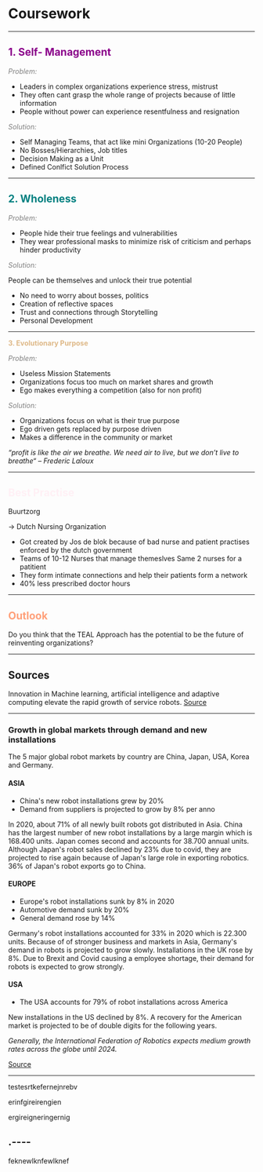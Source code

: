 # Coursework


---

<span style="color:#8B008B">**1. Self- Management**</span>
-----
<span style="color:Gray">*Problem:*</span>

* Leaders in complex organizations experience stress, mistrust 
* They often cant grasp the whole range of projects because of little information
* People without power can experience resentfulness and resignation

<span style="color:Gray">*Solution:*</span>

* Self Managing Teams, that act like mini Organizations (10-20 People)
* No Bosses/Hierarchies, Job titles
* Decision Making as a Unit
* Defined Conlfict Solution Process


---

<span style="color:Teal">**2. Wholeness**</span>
-----

<span style="color:Gray">*Problem:*</span>

* People hide their true feelings and vulnerabilities
*  They wear professional masks to minimize risk of criticism and perhaps hinder productivity

<span style="color:Gray">*Solution:*</span>

People can be themselves and unlock their true potential
* No need to worry about bosses, politics
* Creation of reflective spaces
* Trust and connections through Storytelling
* Personal Development

----

<span style="color:#DEB887">**3. Evolutionary Purpose**</span>

<span style="color:Gray">*Problem:*</span>

* Useless Mission Statements
* Organizations focus too much on market shares and growth
* Ego makes everything a competition (also for non profit)

<span style="color:Gray">*Solution:*</span>

* Organizations focus on what is their true purpose
* Ego driven gets replaced by purpose driven
* Makes a difference in the community or market

*“profit is like the air we breathe. We need air to live, but we don’t live to breathe“ – Frederic Laloux*

---

<span style="color:#FFF0F5">**Best Practise**</span>
-----

Buurtzorg

-> Dutch Nursing Organization
* Got created by Jos de blok because of bad nurse and patient practises enforced by the dutch government
* Teams of 10-12 Nurses that manage themeslves
Same 2 nurses for a patitient
* They form intimate connections and help their patients form a network
* 40% less prescribed doctor hours

----

<span style="color:#FFA07A">**Outlook**</span>
-----

Do you think that the TEAL Approach has the potential to be the future of reinventing organizations?

---


**Sources**
-----

Innovation in Machine learning, artificial intelligence and adaptive computing elevate the rapid growth of service robots. 
[Source](https://www.automate.org/a3-content/emerging-markets-service-robots)

---

### **Growth in global markets through demand and new installations** ###

The 5 major global robot markets by country are China, Japan, USA, Korea and Germany.

#### **ASIA**

* China's new robot installations grew by 20%
* Demand from suppliers is projected to grow by 8% per anno

In 2020, about 71% of all newly built robots got distributed in Asia. China has the largest number of new robot installations by a large margin which is 168.400 units. Japan comes second and accounts for 38.700 annual units. Although Japan's robot sales declined by 23% due to covid, they are projected to rise again because of Japan's large role in exporting robotics. 36% of Japan's robot exports go to China.


#### **EUROPE**

* Europe's robot installations sunk by 8% in 2020
* Automotive demand sunk by 20%
* General demand rose by 14%

 Germany's robot installations accounted for 33% in 2020 which is 22.300 units. Because of of stronger business and markets in Asia, Germany's demand in robots is projected to grow slowly.
 Installations in the UK rose by 8%. Due to Brexit and Covid causing a employee shortage, their demand for robots is expected to grow strongly.

#### **USA**

* The USA accounts for 79% of robot installations across America

 New installations in the US declined by 8%. A recovery for the American market is projected to be of double digits for the following years.

*Generally, the International Federation of Robotics expects medium growth rates across the globe until 2024.*

[Source](https://ifr.org/ifr-press-releases/news/robot-sales-rise-again)

---
testesrtkefernejnrebv

erinfgireirengien



ergireigneringernig

.----
---
feknewlknfewlknef
